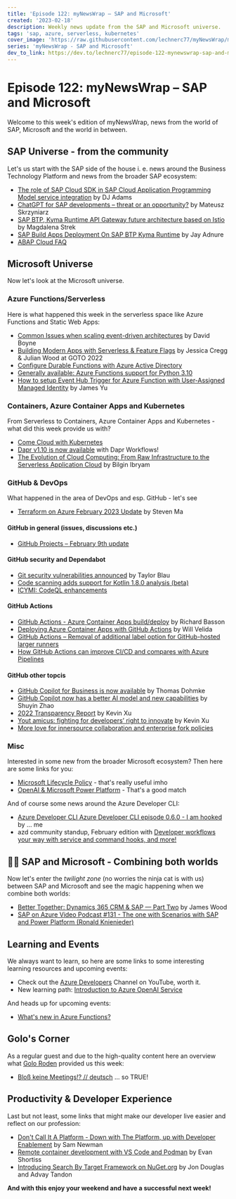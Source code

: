 ```yaml
---
title: 'Episode 122: myNewsWrap – SAP and Microsoft'
created: '2023-02-18'
description: Weekly news update from the SAP and Microsoft universe.
tags: 'sap, azure, serverless, kubernetes'
cover_image: 'https://raw.githubusercontent.com/lechnerc77/myNewsWrap/main/episodes/cover-images/episode122small.png'
series: 'myNewsWrap - SAP and Microsoft'
dev_to_link: https://dev.to/lechnerc77/episode-122-mynewswrap-sap-and-microsoft-34g8
---
```


# Episode 122: myNewsWrap – SAP and Microsoft

Welcome to this week's edition of myNewsWrap, news from the world of SAP, Microsoft and the world in between.

## SAP Universe - from the community

Let's us start with the SAP side of the house i. e. news around the Business Technology Platform and news from the broader SAP ecosystem:

* [The role of SAP Cloud SDK in SAP Cloud Application Programming Model service integration](https://www.youtube.com/live/ulTfUkAJ8gA?feature=share) by DJ Adams
* [ChatGPT for SAP developments – threat or an opportunity?](https://blogs.sap.com/2023/02/15/chatgpt-for-sap-developments-threat-or-an-opportunity/) by Mateusz Skrzyniarz
* [SAP BTP, Kyma Runtime API Gateway future architecture based on Istio](https://blogs.sap.com/2023/02/10/sap-btp-kyma-runtime-api-gateway-future-architecture-based-on-istio/) by Magdalena Strek
* [SAP Build Apps Deployment On SAP BTP Kyma Runtime](https://blogs.sap.com/2023/01/17/sap-build-apps-deployment-on-sap-btp-kyma-runtime/) by Jay Adnure
* [ABAP Cloud FAQ](https://community.sap.com/topics/abap/abap-cloud-faq)

## Microsoft Universe

Now let's look at the Microsoft universe.

### Azure Functions/Serverless

Here is what happened this week in the serverless space like Azure Functions and Static Web Apps:

* [Common Issues when scaling event-driven architectures](https://serverlessland.com/event-driven-architecture/visuals/common-issued-with-eda) by David Boyne
* [Building Modern Apps with Serverless & Feature Flags](https://youtu.be/W3JxlGxwREQ) by Jessica Cregg & Julian Wood at GOTO 2022
* [Configure Durable Functions with Azure Active Directory](https://learn.microsoft.com/azure/azure-functions/durable/durable-functions-configure-durable-functions-with-credentials)
* [Generally available: Azure Functions support for Python 3.10](https://azure.microsoft.com/updates/generally-available-azure-functions-support-for-python-310/)
* [How to setup Event Hub Trigger for Azure Function with User-Assigned Managed Identity](https://techcommunity.microsoft.com/t5/apps-on-azure-blog/how-to-setup-event-hub-trigger-for-azure-function-with-user/ba-p/3740599) by James Yu

### Containers, Azure Container Apps and Kubernetes

From Serverless to Containers, Azure Container Apps and Kubernetes - what did this week provide us with?

* [Come Cloud with Kubernetes](https://www.youtube.com/live/1ErRU4aWnfw?feature=share)
* [Dapr v1.10 is now available](https://blog.dapr.io/posts/2023/02/16/dapr-v1.10-is-now-available/) with Dapr Workflows!
* [The Evolution of Cloud Computing: From Raw Infrastructure to the Serverless Application Cloud](https://www.diagrid.io/blog/evolution-of-cloud-computing) by Bilgin Ibryam

### GitHub & DevOps

What happened in the area of DevOps and esp. GitHub - let's see

* [Terraform on Azure February 2023 Update](https://techcommunity.microsoft.com/t5/azure-tools-blog/terraform-on-azure-february-2023-update/ba-p/3744779) by Steven Ma

#### GitHub in general (issues, discussions etc.)

* [GitHub Projects – February 9th update](https://github.blog/changelog/2023-02-09-github-projects-feburary-9th-update/)

#### GitHub security and Dependabot

* [Git security vulnerabilities announced](https://github.blog/2023-02-14-git-security-vulnerabilities-announced-3/) by Taylor Blau
* [Code scanning adds support for Kotlin 1.8.0 analysis (beta)](https://github.blog/changelog/2023-02-15-code-scanning-adds-support-for-kotlin-1-8-0-analysis-beta/)
* [ICYMI: CodeQL enhancements](https://github.blog/2023-02-16-icymi-codeql-enhancements/)

#### GitHub Actions

* [GitHub Actions - Azure Container Apps build/deploy](https://dev.to/bassonrichard/github-actions-azure-container-apps-builddeploy-2gh8) by Richard Basson
* [Deploying Azure Container Apps with GitHub Actions](https://www.youtube.com/live/vNUDy2CajOw?feature=share) by Will Velida
* [GitHub Actions – Removal of additional label option for GitHub-hosted larger runners](https://github.blog/changelog/2023-02-15-github-actions-removal-of-additional-label-option-for-github-hosted-larger-runners/)
* [How GitHub Actions can improve CI/CD and compares with Azure Pipelines](https://dev.to/pwd9000/how-github-actions-can-improve-cicd-and-compares-with-azure-pipelines-3bh)

#### GitHub other topcis

* [GitHub Copilot for Business is now available](https://github.blog/2023-02-14-github-copilot-for-business-is-now-available/) by Thomas Dohmke
* [GitHub Copilot now has a better AI model and new capabilities](https://github.blog/2023-02-14-github-copilot-now-has-a-better-ai-model-and-new-capabilities/) by Shuyin Zhao
* [2022 Transparency Report](https://github.blog/2023-02-15-2022-transparency-report/) by Kevin Xu
* [Yout amicus: fighting for developers’ right to innovate](https://github.blog/2023-02-13-yout-amicus-fighting-for-developers-right-to-innovate/) by Kevin Xu
* [More love for innersource collaboration and enterprise fork policies](https://github.blog/changelog/2023-02-16-more-love-for-innersource-collaboration-and-enterprise-fork-policies/)

### Misc

Interested in some new from the broader Microsoft ecosystem? Then here are some links for you:

* [Microsoft Lifecycle Policy](https://learn.microsoft.com/lifecycle/) - that's really useful imho
* [OpenAI & Microsoft Power Platform](https://microsoft.github.io/Low-Code/blog/2023-day15/) - That's a good match

And of course some news around the Azure Developer CLI:

* [Azure Developer CLI Azure Developer CLI episode 0.6.0 - I am hooked](https://dev.to/lechnerc77/azure-developer-cli-azure-developer-cli-episode-060-i-am-hooked-4on0) by ... me
* azd community standup, February edition with [Developer workflows your way with service and command hooks, and more!](https://www.youtube.com/live/eN7P9DO0cHo?feature=share)

## 🐱‍👤 SAP and Microsoft - Combining both worlds

Now let's enter the _twilight zone_ (no worries the ninja cat is with us) between SAP and Microsoft and see the magic happening when we combine both worlds:

* [Better Together: Dynamics 365 CRM & SAP — Part Two](https://switchedon.bowdark.com/better-together-dynamics-365-crm-sap-part-two-f9b807835713) by James Wood
* [SAP on Azure Video Podcast #131 - The one with Scenarios with SAP and Power Platform (Ronald Knienieder)](https://youtu.be/EAlVkf3FK-4)

## Learning and Events

We always want to learn, so here are some links to some interesting learning resources and upcoming events:

* Check out the [Azure Developers](https://www.youtube.com/@AzureDevelopers) Channel on YouTube, worth it.
* New learning path: [Introduction to Azure OpenAI Service](https://learn.microsoft.com/training/modules/explore-azure-openai/)

And heads up for upcoming events:

* [What's new in Azure Functions?](https://www.youtube.com/live/67aySC_g-qk?feature=share)

## Golo's Corner

As a regular guest and due to the high-quality content here an overview what [Golo Roden](https://twitter.com/goloroden) provided us this week:

* [Bloß keine Meetings!? // deutsch](https://youtu.be/i9YOsTPLpyo) ... so TRUE!

## Productivity & Developer Experience

Last but not least, some links that might make our developer live easier and reflect on our profession:

* [Don't Call It A Platform - Down with The Platform, up with Developer Enablement](https://samnewman.io/blog/2023/02/08/dont-call-it-a-platform/) by Sam Newman
* [Remote container development with VS Code and Podman](https://developers.redhat.com/articles/2023/02/14/remote-container-development-vs-code-and-podman) by Evan Shortiss
* [Introducing Search By Target Framework on NuGet.org](https://devblogs.microsoft.com/nuget/introducing-search-by-target-framework-on-nuget-org/) by Jon Douglas and Advay Tandon

**And with this enjoy your weekend and have a successful next week!**
